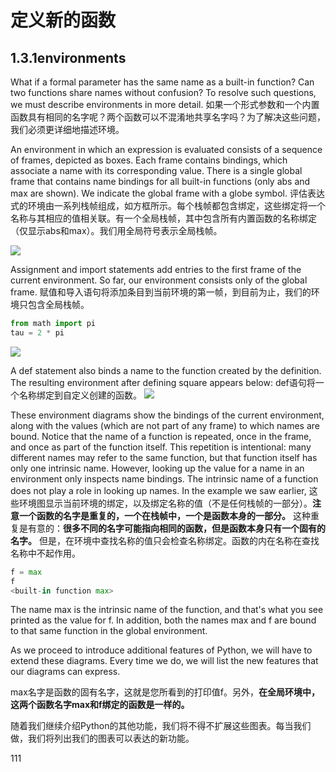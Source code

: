 # 定义新的函数
## 1.3.1environments
What if a formal parameter has the same name as a built-in function? Can two functions share names without confusion? To resolve such questions, we must describe environments in more detail.
如果一个形式参数和一个内置函数具有相同的名字呢？两个函数可以不混淆地共享名字吗？为了解决这些问题，我们必须更详细地描述环境。

An environment in which an expression is evaluated consists of a sequence of frames, depicted as boxes. Each frame contains bindings, which associate a name with its corresponding value. There is a single global frame that contains name bindings for all built-in functions (only abs and max are shown). We indicate the global frame with a globe symbol.
评估表达式的环境由一系列栈帧组成，如方框所示。每个栈帧都包含绑定，这些绑定将一个名称与其相应的值相关联。有一个全局栈帧，其中包含所有内置函数的名称绑定（仅显示abs和max）。我们用全局符号表示全局栈帧。

![](https://wizardforcel.gitbooks.io/sicp-in-python/content/img/global_frame.png)

Assignment and import statements add entries to the first frame of the current environment. So far, our environment consists only of the global frame.
赋值和导入语句将添加条目到当前环境的第一帧，到目前为止，我们的环境只包含全局栈帧。
``` python
from math import pi
tau = 2 * pi
```
![](https://wizardforcel.gitbooks.io/sicp-in-python/content/img/global_frame_assignment.png)

A def statement also binds a name to the function created by the definition. The resulting environment after defining square appears below:
def语句将一个名称绑定到自定义创建的函数。
![](https://wizardforcel.gitbooks.io/sicp-in-python/content/img/global_frame_def.png)

These environment diagrams show the bindings of the current environment, along with the values (which are not part of any frame) to which names are bound. Notice that the name of a function is repeated, once in the frame, and once as part of the function itself. This repetition is intentional: many different names may refer to the same function, but that function itself has only one intrinsic name. However, looking up the value for a name in an environment only inspects name bindings. The intrinsic name of a function does not play a role in looking up names. In the example we saw earlier,
这些环境图显示当前环境的绑定，以及绑定名称的值（不是任何栈帧的一部分）。**注意一个函数的名字是重复的，一个在栈帧中，一个是函数本身的一部分。**
这种重复是有意的：**很多不同的名字可能指向相同的函数，但是函数本身只有一个固有的名字。**
但是，在环境中查找名称的值只会检查名称绑定。函数的内在名称在查找名称中不起作用。

``` python
f = max
f
<built-in function max>
```

The name max is the intrinsic name of the function, and that's what you see printed as the value for f. In addition, both the names max and f are bound to that same function in the global environment.

As we proceed to introduce additional features of Python, we will have to extend these diagrams. Every time we do, we will list the new features that our diagrams can express.

max名字是函数的固有名字，这就是您所看到的打印值f。另外，**在全局环境中，这两个函数名字max和f绑定的函数是一样的。**

随着我们继续介绍Python的其他功能，我们将不得不扩展这些图表。每当我们做，我们将列出我们的图表可以表达的新功能。


111
